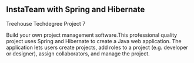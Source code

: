 ## InstaTeam with Spring and Hibernate
Treehouse Techdegree Project 7

Build your own project management software.This professional quality project uses Spring and Hibernate to create a Java web application. The application lets users create projects, add roles to a project (e.g. developer or designer), assign collaborators, and manage the project.
